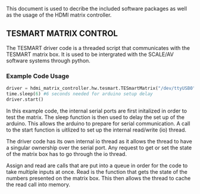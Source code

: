 This document is used to decribe the included software packages as well as the usage of the HDMI matrix controller. 

## TESMART MATRIX CONTROL 

The TESMART driver code is a threaded script that communicates with the TESMART matrix box. It is used to be intergrated with
the SCALE/AV software systems through python. 

### Example Code Usage 
```python
driver = hdmi_matrix_controller.hw.tesmart.TESmartMatrix("/dev/ttyUSB0")
time.sleep(6) #6 seconds needed for arduino setup delay 
driver.start()
```
In this example code, the internal serial ports are first initalized in order to test the matrix. The sleep function is then used to delay the set up of the arduino. This allows the arduino to prepare for serial communication. A call to the start function is uitlized to set up the internal read/write (io) thread.

The driver code has its own internal io thread as it allows the thread to have a singular ownership over the serial port. Any request to get or set the state of the matrix box has to go through the io thread. 

Assign and read are calls that are put into a queue in order for the code to take multiple inputs at once. Read is the function that gets the state of the numbers presented on the matrix box. This then allows the thread to cache the read call into memory.

